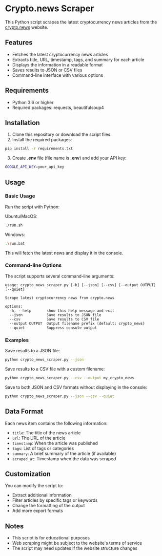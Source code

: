 # Crypto.news Scraper

This Python script scrapes the latest cryptocurrency news articles from the [crypto.news](https://crypto.news/) website.

## Features

- Fetches the latest cryptocurrency news articles
- Extracts title, URL, timestamp, tags, and summary for each article
- Displays the information in a readable format
- Saves results to JSON or CSV files
- Command-line interface with various options

## Requirements

- Python 3.6 or higher
- Required packages: requests, beautifulsoup4

## Installation

1. Clone this repository or download the script files
2. Install the required packages:

```bash
pip install -r requirements.txt
```

3. Create **.env** file (file name is **.env**) and add your API key:
```bash
GOOGLE_API_KEY=your_api_key
```

## Usage

### Basic Usage

Run the script with Python:

Ubuntu/MacOS:
```bash
./run.sh
```

Windows:
```bash
.\run.bat
```

This will fetch the latest news and display it in the console.

### Command-line Options

The script supports several command-line arguments:

```
usage: crypto_news_scraper.py [-h] [--json] [--csv] [--output OUTPUT] [--quiet]

Scrape latest cryptocurrency news from crypto.news

options:
  -h, --help       show this help message and exit
  --json           Save results to JSON file
  --csv            Save results to CSV file
  --output OUTPUT  Output filename prefix (default: crypto_news)
  --quiet          Suppress console output
```

### Examples

Save results to a JSON file:

```bash
python crypto_news_scraper.py --json
```

Save results to a CSV file with a custom filename:

```bash
python crypto_news_scraper.py --csv --output my_crypto_news
```

Save to both JSON and CSV formats without displaying in the console:

```bash
python crypto_news_scraper.py --json --csv --quiet
```

## Data Format

Each news item contains the following information:

- `title`: The title of the news article
- `url`: The URL of the article
- `timestamp`: When the article was published
- `tags`: List of tags or categories
- `summary`: A brief summary of the article (if available)
- `scraped_at`: Timestamp when the data was scraped

## Customization

You can modify the script to:
- Extract additional information
- Filter articles by specific tags or keywords
- Change the formatting of the output
- Add more export formats

## Notes

- This script is for educational purposes
- Web scraping might be subject to the website's terms of service
- The script may need updates if the website structure changes 